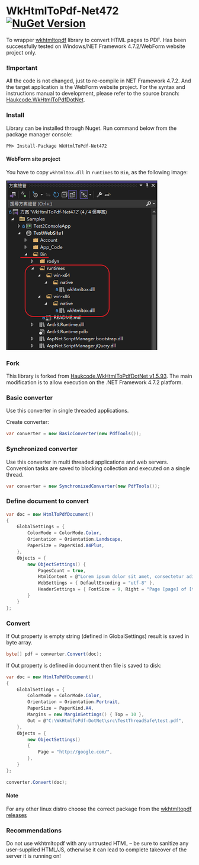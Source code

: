 # WkHtmlToPdf-Net472 [![NuGet Version](http://img.shields.io/nuget/v/WkHtmlToPdf-Net472.svg?style=flat)](https://www.nuget.org/packages/WkHtmlToPdf-Net472/)
   
To wrapper [wkhtmltopdf](https://wkhtmltopdf.org/) library to convert HTML pages to PDF. 
Has been successfully tested on Windows/NET Framework 4.7.2/WebForm website project only.

### !Important
All the code is not changed, just to re-compile in NET Framework 4.7.2. 
And the target application is the WebForm website project. 
For the syntax and instructions manual to development, please refer to the source branch: [Haukcode.WkHtmlToPdfDotNet](https://github.com/HakanL/WkHtmlToPdf-DotNet).

### Install 

Library can be installed through Nuget. Run command below from the package manager console:

```
PM> Install-Package WkHtmlToPdf-Net472
```

#### WebForm site project
You have to copy `wkhtmltox.dll` in `runtimes` to `Bin`, as the following image:

![runtimes](./TestResult/Bin_runtimes_native.png)

### Fork
This library is forked from [Haukcode.WkHtmlToPdfDotNet v1.5.93](https://www.nuget.org/packages/Haukcode.WkHtmlToPdfDotNet/). 
The main modification is to allow execution on the .NET Framework 4.7.2 platform.

### Basic converter
Use this converter in single threaded applications.

Create converter:
```csharp
var converter = new BasicConverter(new PdfTools());
```

### Synchronized converter
Use this converter in multi threaded applications and web servers. Conversion tasks are saved to blocking collection and executed on a single thread.

```csharp
var converter = new SynchronizedConverter(new PdfTools());
```

### Define document to convert
```csharp
var doc = new HtmlToPdfDocument()
{
    GlobalSettings = {
        ColorMode = ColorMode.Color,
        Orientation = Orientation.Landscape,
        PaperSize = PaperKind.A4Plus,
    },
    Objects = {
        new ObjectSettings() {
            PagesCount = true,
            HtmlContent = @"Lorem ipsum dolor sit amet, consectetur adipiscing elit. In consectetur mauris eget ultrices  iaculis. Ut                               odio viverra, molestie lectus nec, venenatis turpis.",
            WebSettings = { DefaultEncoding = "utf-8" },
            HeaderSettings = { FontSize = 9, Right = "Page [page] of [toPage]", Line = true, Spacing = 2.812 }
        }
    }
};

```

### Convert
If Out property is empty string (defined in GlobalSettings) result is saved in byte array. 
```csharp
byte[] pdf = converter.Convert(doc);
```

If Out property is defined in document then file is saved to disk:
```csharp
var doc = new HtmlToPdfDocument()
{
    GlobalSettings = {
        ColorMode = ColorMode.Color,
        Orientation = Orientation.Portrait,
        PaperSize = PaperKind.A4,
        Margins = new MarginSettings() { Top = 10 },
        Out = @"C:\WkHtmlToPdf-DotNet\src\TestThreadSafe\test.pdf",
    },
    Objects = {
        new ObjectSettings()
        {
            Page = "http://google.com/",
        },
    }
};
```
```csharp
converter.Convert(doc);
```


#### Note
For any other linux distro choose the correct package from the [wkhtmltopdf releases](https://github.com/wkhtmltopdf/wkhtmltopdf/releases) 

### Recommendations
Do not use wkhtmltopdf with any untrusted HTML – be sure to sanitize any user-supplied HTML/JS, otherwise it can lead to complete takeover of the server it is running on!
